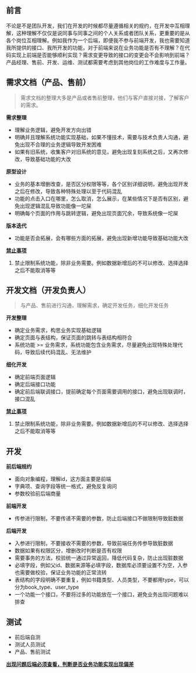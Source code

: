 ## 前言

不论是不是团队开发，我们在开发的时候都尽量遵循相关的规约，在开发中互相理解，这种理解不仅仅是说同事与同事之间的个人关系或者团队关系，更重要的是从各个岗位互相理解。例如我作为一个后端，即便我不参与前端开发，我也需要知道我所提供的接口、我所开发的功能，对于前端来说在业务功能是否有不理解？在代码实现上前端是否能够顺利实现？需求变更导致的接口的变更会不会影响到前端？产品经理、售前、开发、运维、测试都需要考虑到其他岗位的工作难度与工作量。

## 需求文档（产品、售前）

> 需求文档的整理大多是产品或者售前整理，他们与客户直接对接，了解客户的需求。

**需求整理**

- 理解业务逻辑，避免开发方向出错
- 明确并且理解系统功能实现基础，如果不懂技术，需要与技术负责人沟通，避免出现不合理的业务逻辑导致开发困难
- 如果有旧系统，收集客户对旧系统的意见，避免出现复刻系统之后，又再次修改，导致基础功能的大改

**原型设计**

- 业务的基本增删改查，是否区分权限等等，各个区别详细说明，避免出现开发之后在修改，导致各种特殊处理以至于代码混乱
- 功能的点击入口在哪里，怎么取消，怎么展示，在某些情况下是否有区别，避免出现逻辑混乱导致功能像一坨屎
- 明确每个页面的作用与跳转逻辑，避免出现页面冗余，导致系统像一坨屎

**版本迭代**

- 功能是否会拓展，会有哪些方面的拓展，避免出现新增功能导致基础功能大改

**<u>禁止事项</u>**

1. 禁止限制系统功能，除非业务需要。例如数据新增后的不可以修改、选择选择之后不能取消等等

## 开发文档（开发负责人）

> 与产品、售前进行沟通，理解需求，确定开发任务，细化开发任务

**开发整理**

- 确定业务需求，构思业务实现基础逻辑
- 确定页面与表结构，保证页面的跳转与表结构相符合
- 系统功能 >= 业务需求，系统功能包含业务需求，尽量避免出现特殊处理代码，导致后续代码混乱、无法维护

**细化开发**

- 确定前端页面逻辑
- 确定后端接口功能
- 确定前后端联调接口，提前确定每个页面需要调用的接口，避免出现联调时，接口混乱

**<u>禁止事项</u>**

1. 禁止限制系统功能，除非业务需要。例如数据新增后的不可以修改、选择选择之后不能取消等等

## 开发

**前后端规约**

- 面向对象编程，理解id，这方面主要是前端
- 字典项、查询字段等统一格式，避免反复询问
- 参数校验前后端商量

**前端开发**

- 传参进行限制，不要传递不需要的参数，防止后端接口不做限制导致脏数据

**后端开发**

- 入参进行限制，不要接收不需要的参数，导致前端任务传参导致脏数据
- 数据如果有权限区分，增删改时判断是否有权限
- 需要事务的方法，校验统一通过异常返回，降低代码复杂，防止出现脏数据
- 必填字段，例如父id、数据来源等必填字段，数据库必须要设置不为空，入参也需要做校验，保证业务功能的正常流转
- 表结构的字段明确不要重复，例如书籍类型、人员类型，不要都用type，可以分为book_type、user_type
- 一个功能一个接口，不要将过多的功能放在一个接口，避免业务出现问题难以排查

## 测试

- 前后端自测
- 测试人员测试
- 产品、售前测试

**<u>出现问题后端必须查看，判断是否业务功能实现出现偏差</u>**